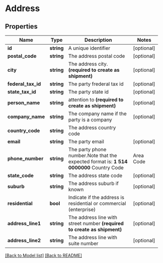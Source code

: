 # Address

## Properties
Name | Type | Description | Notes
------------ | ------------- | ------------- | -------------
**id** | **string** | A unique identifier | [optional]
**postal_code** | **string** | The address postal code | [optional]
**city** | **string** | The address city. **(required to create as shipment)** | [optional]
**federal_tax_id** | **string** | The party frederal tax id | [optional]
**state_tax_id** | **string** | The party state id | [optional]
**person_name** | **string** | attention to **(required to create as shipment)** | [optional]
**company_name** | **string** | The company name if the party is a company | [optional]
**country_code** | **string** | The address country code |
**email** | **string** | The party email | [optional]
**phone_number** | **string** | The party phone number.Note that the expected format is: **1 514 0000000**  Country Code | Area Code | Phone --- | --- | --- 1 | 514 | 0000000 | [optional]
**state_code** | **string** | The address state code | [optional]
**suburb** | **string** | The address suburb if known | [optional]
**residential** | **bool** | Indicate if the address is residential or commercial (enterprise) | [optional]
**address_line1** | **string** | The address line with street number  **(required to create as shipment)** | [optional]
**address_line2** | **string** | The address line with suite number | [optional]

[[Back to Model list]](../README.md#documentation-for-models) [[Back to README]](../README.md)

